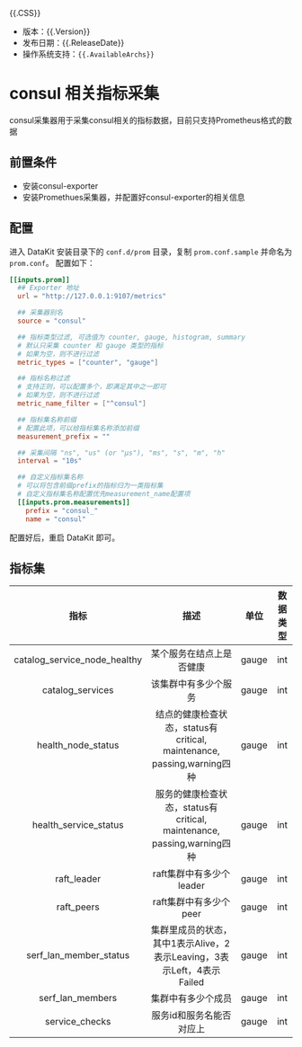 {{.CSS}}

- 版本：{{.Version}}
- 发布日期：{{.ReleaseDate}}
- 操作系统支持：`{{.AvailableArchs}}`

# consul 相关指标采集

consul采集器用于采集consul相关的指标数据，目前只支持Prometheus格式的数据

## 前置条件
- 安装consul-exporter
- 安装Promethues采集器，并配置好consul-exporter的相关信息

## 配置

进入 DataKit 安装目录下的 `conf.d/prom` 目录，复制 `prom.conf.sample` 并命名为 `prom.conf`。
配置如下：
```toml
[[inputs.prom]]
  ## Exporter 地址
  url = "http://127.0.0.1:9107/metrics"

  ## 采集器别名
  source = "consul"

  ## 指标类型过滤, 可选值为 counter, gauge, histogram, summary
  # 默认只采集 counter 和 gauge 类型的指标
  # 如果为空，则不进行过滤
  metric_types = ["counter", "gauge"]

  ## 指标名称过滤
  # 支持正则，可以配置多个，即满足其中之一即可
  # 如果为空，则不进行过滤
  metric_name_filter = ["^consul"]

  ## 指标集名称前缀
  # 配置此项，可以给指标集名称添加前缀
  measurement_prefix = ""

  ## 采集间隔 "ns", "us" (or "µs"), "ms", "s", "m", "h"
  interval = "10s"

  ## 自定义指标集名称
  # 可以将包含前缀prefix的指标归为一类指标集
  # 自定义指标集名称配置优先measurement_name配置项
  [[inputs.prom.measurements]]
  	prefix = "consul_"
	name = "consul"
```

配置好后，重启 DataKit 即可。


## 指标集
|    <div align = center>指标  </div>   | <div align = center>描述 </div> | <div align = center>单位</div>  | 数据类型 |
| :--------------------------: | :----------------------------------------------------------: |:---: |:-----:|
| catalog_service_node_healthy |                   某个服务在结点上是否健康                   |gauge |int|
|       catalog_services       |                      该集群中有多少个服务                     |gauge |int|
|      health_node_status      |  结点的健康检查状态，status有critical, maintenance, passing,warning四种 |gauge |int|
|    health_service_status     |  服务的健康检查状态，status有critical, maintenance, passing,warning四种 |gauge |int|
|         raft_leader          |                    raft集群中有多少个leader                   |gauge |int|
|          raft_peers          |                     raft集群中有多少个peer                    |gauge |int|
|    serf_lan_member_status    |  集群里成员的状态，其中1表示Alive，2表示Leaving，3表示Left，4表示Failed |gauge |int|
|       serf_lan_members       |                       集群中有多少个成员                      |gauge |int|
|        service_checks        |                    服务id和服务名能否对应上                   |gauge |int|



